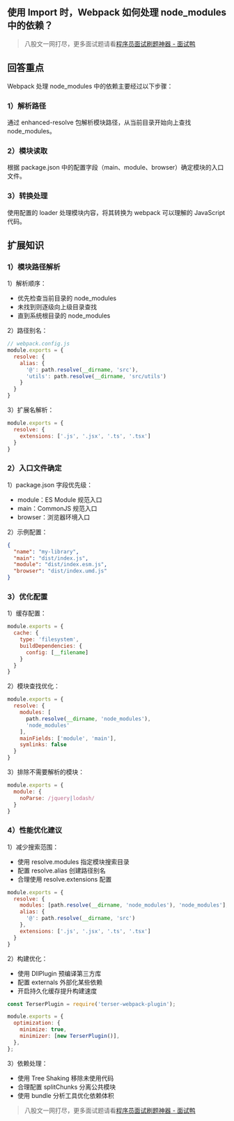 ## 使用 Import 时，Webpack 如何处理 node_modules 中的依赖？
> 八股文一网打尽，更多面试题请看[程序员面试刷题神器 - 面试鸭](https://www.mianshiya.com/)

## 回答重点

Webpack 处理 node_modules 中的依赖主要经过以下步骤：

### 1）解析路径

通过 enhanced-resolve 包解析模块路径，从当前目录开始向上查找 node_modules。

### 2）模块读取

根据 package.json 中的配置字段（main、module、browser）确定模块的入口文件。

### 3）转换处理

使用配置的 loader 处理模块内容，将其转换为 webpack 可以理解的 JavaScript 代码。

## 扩展知识

### 1）模块路径解析

1）解析顺序：

- 优先检查当前目录的 node_modules
- 未找到则逐级向上级目录查找
- 直到系统根目录的 node_modules

2）路径别名：

``` js
// webpack.config.js
module.exports = {
  resolve: {
    alias: {
      '@': path.resolve(__dirname, 'src'),
      'utils': path.resolve(__dirname, 'src/utils')
    }
  }
}
```

3）扩展名解析：

``` js
module.exports = {
  resolve: {
    extensions: ['.js', '.jsx', '.ts', '.tsx']
  }
}
```

### 2）入口文件确定

1）package.json 字段优先级：

- module：ES Module 规范入口
- main：CommonJS 规范入口
- browser：浏览器环境入口

2）示例配置：

``` json
{
  "name": "my-library",
  "main": "dist/index.js",
  "module": "dist/index.esm.js",
  "browser": "dist/index.umd.js"
}
```

### 3）优化配置

1）缓存配置：

``` js
module.exports = {
  cache: {
    type: 'filesystem',
    buildDependencies: {
      config: [__filename]
    }
  }
}
```

2）模块查找优化：

``` js
module.exports = {
  resolve: {
    modules: [
      path.resolve(__dirname, 'node_modules'),
      'node_modules'
    ],
    mainFields: ['module', 'main'],
    symlinks: false
  }
}
```

3）排除不需要解析的模块：

``` js
module.exports = {
  module: {
    noParse: /jquery|lodash/
  }
}
```

### 4）性能优化建议

1）减少搜索范围：

- 使用 resolve.modules 指定模块搜索目录
- 配置 resolve.alias 创建路径别名
- 合理使用 resolve.extensions 配置

``` js
module.exports = {
  resolve: {
    modules: [path.resolve(__dirname, 'node_modules'), 'node_modules'],
    alias: {
      '@': path.resolve(__dirname, 'src')
    },
    extensions: ['.js', '.jsx', '.ts', '.tsx']
  }
}
```

2）构建优化：

- 使用 DllPlugin 预编译第三方库
- 配置 externals 外部化某些依赖
- 开启持久化缓存提升构建速度

``` js
const TerserPlugin = require('terser-webpack-plugin');

module.exports = {
  optimization: {
    minimize: true,
    minimizer: [new TerserPlugin()],
  },
};
```

3）依赖处理：

- 使用 Tree Shaking 移除未使用代码
- 合理配置 splitChunks 分离公共模块
- 使用 bundle 分析工具优化依赖体积


> 八股文一网打尽，更多面试题请看[程序员面试刷题神器 - 面试鸭](https://www.mianshiya.com/)